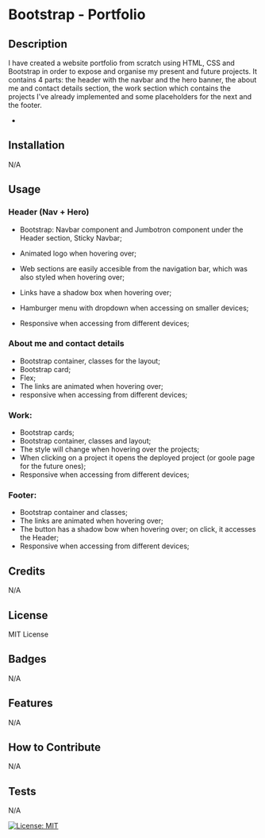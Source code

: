 <!-- @format -->

# Bootstrap - Portfolio

## Description

I have created a website portfolio from scratch using HTML, CSS and Bootstrap in order to expose and organise my present and future projects.
It contains 4 parts: the header with the navbar and the hero banner, the about me and contact details section, the work section which contains the projects I've already implemented and some placeholders for the next and the footer.

-

## Installation

N/A

## Usage

### Header (Nav + Hero)

- Bootstrap: Navbar component and Jumbotron component under the Header section, Sticky Navbar;
- Animated logo when hovering over;
- Web sections are easily accesible from the navigation bar, which was also styled when hovering over;
- Links have a shadow box when hovering over;

- Hamburger menu with dropdown when accessing on smaller devices;
- Responsive when accessing from different devices;

### About me and contact details

- Bootstrap container, classes for the layout;
- Bootstrap card;
- Flex;
- The links are animated when hovering over;
- responsive when accessing from different devices;

### Work:

- Bootstrap cards;
- Bootstrap container, classes and layout;
- The style will change when hovering over the projects;
- When clicking on a project it opens the deployed project (or goole page for the future ones);
- Responsive when accessing from different devices;

### Footer:

- Bootstrap container and classes;
- The links are animated when hovering over;
- The button has a shadow bow when hovering over; on click, it accesses the Header;
- Responsive when accessing from different devices;

## Credits

N/A

## License

MIT License

## Badges

N/A

## Features

N/A

## How to Contribute

N/A

## Tests

N/A

[![License: MIT](https://img.shields.io/badge/License-MIT-yellow.svg)](https://opensource.org/licenses/MIT)
